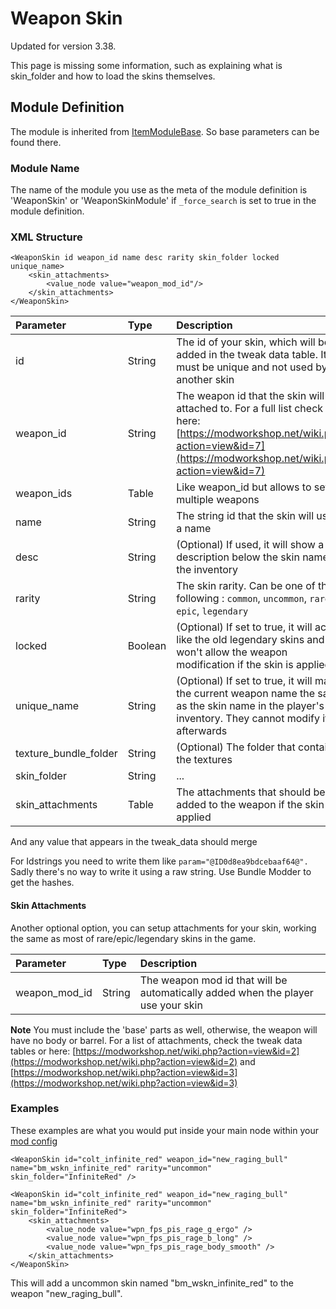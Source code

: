 # Weapon Skin

Updated for version 3.38.

This page is missing some information, such as explaining what is skin\_folder and how to load the skins themselves.

## Module Definition

The module is inherited from [ItemModuleBase](https://luffyyy.gitbook.io/beardlib/modules/modulebase#itemmodulebase). So base parameters can be found there.

### Module Name

The name of the module you use as the meta of the module definition is 'WeaponSkin' or 'WeaponSkinModule' if `_force_search` is set to true in the module definition.

### XML Structure

```markup
<WeaponSkin id weapon_id name desc rarity skin_folder locked unique_name>
    <skin_attachments>
        <value_node value="weapon_mod_id"/>
    </skin_attachments>
</WeaponSkin>
```

| Parameter | Type | Description |
| :--- | :--- | :--- |
| id | String | The id of your skin, which will be added in the tweak data table. It must be unique and not used by another skin |
| weapon\_id | String | The weapon id that the skin will be attached to. For a full list check here: [https://modworkshop.net/wiki.php?action=view&id=7](https://modworkshop.net/wiki.php?action=view&id=7) |
| weapon\_ids | Table | Like weapon\_id but allows to set multiple weapons |
| name | String | The string id that the skin will use as a name |
| desc | String | \(Optional\) If used, it will show a description below the skin name in the inventory |
| rarity | String | The skin rarity. Can be one of the following : `common`, `uncommon`, `rare`, `epic`, `legendary` |
| locked | Boolean | \(Optional\) If set to true, it will act like the old legendary skins and won't allow the weapon modification if the skin is applied |
| unique\_name | String | \(Optional\) If set to true, it will make the current weapon name the same as the skin name in the player's inventory. They cannot modify it afterwards |
| texture\_bundle\_folder | String | \(Optional\) The folder that contains the textures |
| skin\_folder | String | ... |
| skin\_attachments | Table | The attachments that should be added to the weapon if the skin is applied | 

And any value that appears in the tweak\_data should merge

For Idstrings you need to write them like `param="@ID0d8ea9bdcebaaf64@".` Sadly there's no way to write it using a raw string. Use Bundle Modder to get the hashes.

#### Skin Attachments

Another optional option, you can setup attachments for your skin, working the same as most of rare/epic/legendary skins in the game.

| Parameter | Type | Description |
| :--- | :--- | :--- |
| weapon\_mod\_id | String | The weapon mod id that will be automatically added when the player use your skin |

**Note** You must include the 'base' parts as well, otherwise, the weapon will have no body or barrel. For a list of attachments, check the tweak data tables or here: [https://modworkshop.net/wiki.php?action=view&id=2](https://modworkshop.net/wiki.php?action=view&id=2) and [https://modworkshop.net/wiki.php?action=view&id=3](https://modworkshop.net/wiki.php?action=view&id=3)

### Examples

These examples are what you would put inside your main node within your [mod config](https://github.com/GreatBigBushyBeard/PAYDAY-2-BeardLib/wiki/Module-Config)

```markup
<WeaponSkin id="colt_infinite_red" weapon_id="new_raging_bull" name="bm_wskn_infinite_red" rarity="uncommon" skin_folder="InfiniteRed" />
```

```markup
<WeaponSkin id="colt_infinite_red" weapon_id="new_raging_bull" name="bm_wskn_infinite_red" rarity="uncommon" skin_folder="InfiniteRed">
    <skin_attachments>
        <value_node value="wpn_fps_pis_rage_g_ergo" />
        <value_node value="wpn_fps_pis_rage_b_long" />
        <value_node value="wpn_fps_pis_rage_body_smooth" />
    </skin_attachments>
</WeaponSkin>
```

This will add a uncommon skin named "bm\_wskn\_infinite\_red" to the weapon "new\_raging\_bull".

